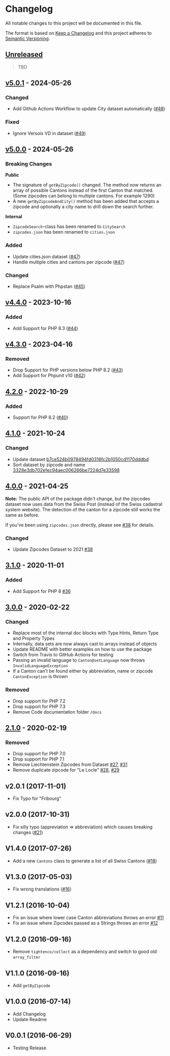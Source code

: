 # Changelog

All notable changes to this project will be documented in this file.

The format is based on [Keep a Changelog](http://keepachangelog.com/en/1.0.0/)
and this project adheres to [Semantic Versioning](http://semver.org/spec/v2.0.0.html).

## [Unreleased](https://github.com/stefanzweifel/php-swiss-cantons/compare/v5.0.1...HEAD)

> TBD

## [v5.0.1](https://github.com/stefanzweifel/php-swiss-cantons/compare/v5.0.0...v5.0.1) - 2024-05-26

### Changed

- Add Github Actions Workflow to update City dataset automatically ([#48](https://github.com/stefanzweifel/php-swiss-cantons/pull/48))

### Fixed

- Ignore Versoix VD in dataset ([#49](https://github.com/stefanzweifel/php-swiss-cantons/pull/49))

## [v5.0.0](https://github.com/stefanzweifel/php-swiss-cantons/compare/v4.4.0...v5.0.0) - 2024-05-26

### Breaking Changes

**Public**

- The signature of `getByZipcode()` changed. The method now returns an array of possible Cantons instead of the first Canton that matched. (Some zipcodes can belong to multiple cantons. For example 1290)
- A new `getByZipcodeAndCity()` method has been added that accepts a zipcode and optionally a city name to drill down the search further.

**Internal**

- `ZipcodeSearch`-class has been renamed to `CitySearch`
- `zipcodes.json` has been renamed to `cities.json`

### Added

- Update cities.json dataset ([#47](https://github.com/stefanzweifel/php-swiss-cantons/pull/47))
- Handle multiple cities and cantons per zipcode ([#47](https://github.com/stefanzweifel/php-swiss-cantons/pull/47))

### Changed

- Replace Psalm with Phpstan ([#45](https://github.com/stefanzweifel/php-swiss-cantons/pull/45))

## [v4.4.0](https://github.com/stefanzweifel/php-swiss-cantons/compare/v4.3.0...v4.4.0) - 2023-10-16

### Added

- Add Support for PHP 8.3 ([#44](https://github.com/stefanzweifel/php-swiss-cantons/pull/44))

## [v4.3.0](https://github.com/stefanzweifel/php-swiss-cantons/compare/4.2.0...v4.3.0) - 2023-04-16

### Removed

- Drop Support for PHP versions below PHP 8.2 ([#43](https://github.com/stefanzweifel/php-swiss-cantons/pull/43))
- Add Support for Phpunit v10 ([#42](https://github.com/stefanzweifel/php-swiss-cantons/pull/42))

## [4.2.0](https://github.com/stefanzweifel/php-swiss-cantons/compare/4.1.0...4.2.0) - 2022-10-29

### Added

- Support for PHP 8.2 ([#40](https://github.com/stefanzweifel/php-swiss-cantons/pull/40))

## [4.1.0](https://github.com/stefanzweifel/php-swiss-cantons/compare/4.0.0...4.1.0) - 2021-10-24

### Changed

- Update dataset [b7ce524b0978494fd0316fc2b1050cd1170dddbd](https://github.com/stefanzweifel/php-swiss-cantons/commit/b7ce524b0978494fd0316fc2b1050cd1170dddbd)
- Sort dataset by zipcode and name [3328e3db702efec94aec006266be7224d7e33598](https://github.com/stefanzweifel/php-swiss-cantons/commit/3328e3db702efec94aec006266be7224d7e33598)

## [4.0.0](https://github.com/stefanzweifel/php-swiss-cantons/compare/3.1.0...4.0.0) - 2021-04-25

**Note:** The public API of the package didn't change, but the zipcodes dataset now uses data from the Swiss Post (instead of the Swiss cadastral system website). The detection of the canton for a zipcode still works the same as before.

If you've been using `zipcodes.json` directly, please see [#38](https://github.com/stefanzweifel/php-swiss-cantons/pull/38) for details.

### Changed

- Update Zipcodes Dataset to 2021 [#38](https://github.com/stefanzweifel/php-swiss-cantons/pull/38)

## [3.1.0](https://github.com/stefanzweifel/php-swiss-cantons/compare/3.0.0...3.1.0) - 2020-11-01

### Added

- Add Support for PHP 8 [#36](https://github.com/stefanzweifel/php-swiss-cantons/pull/36)

## [3.0.0](https://github.com/stefanzweifel/php-swiss-cantons/compare/2.1.0...3.0.0) - 2020-02-22

### Changed

- Replace most of the internal doc blocks with Type Hints, Return Type and Property Types
- Internally, data sets are now always cast to arrays instead of objects
- Update README with better examples on how to use the package
- Switch from Travis to GitHub Actions for testing
- Passing an invalid language to `Canton@setLanguage`  now throws `InvalidLanguageException`
- If a Canton can't be found either by abbreviation, name or zipcode `CantonException` is thrown

### Removed

- Drop support for PHP 7.2
- Drop support for PHP 7.3
- Remove Code documentation folder `/docs`

## [2.1.0](https://github.com/stefanzweifel/php-swiss-cantons/compare/2.0.1...2.1.0) - 2020-02-19

### Removed

- Drop support for PHP 7.0
- Drop support for PHP 7.1
- Remove Liechtenstein Zipcodes from Dataset [#27](https://github.com/stefanzweifel/php-swiss-cantons/issues/27), [#31](https://github.com/stefanzweifel/php-swiss-cantons/pull/31)
- Remove duplicate zipcode for "Le Locle" [#28](https://github.com/stefanzweifel/php-swiss-cantons/issues/28), [#29](https://github.com/stefanzweifel/php-swiss-cantons/pull/29)

## v2.0.1 (2017-11-01)

- Fix Typo for "Fribourg"

## v2.0.0 (2017-10-31)

- Fix silly typo (appreviation => abbreviation) which causes breaking changes ([#21](https://github.com/stefanzweifel/php-swiss-cantons/pull/21))

## V1.4.0 (2017-07-26)

- Add a new `Cantons` class to generate a list of all Swiss Cantons ([#18](https://github.com/stefanzweifel/php-swiss-cantons/pull/18))

## V1.3.0 (2017-05-03)

- Fix wrong translations ([#16](https://github.com/stefanzweifel/php-swiss-cantons/pull/16))

## V1.2.1 (2016-10-04)

- Fix an issue where lower case Canton abbreviations throws an error [#11](https://github.com/stefanzweifel/php-swiss-cantons/issues/11)
- Fix an issue where Zipcodes passed as a Strings throws an error [#12](https://github.com/stefanzweifel/php-swiss-cantons/issues/12)

## V1.2.0 (2016-09-16)

- Remove `tightenco/collect` as a dependency and switch to good old `array_filter`

## V1.1.0 (2016-09-16)

- Add `getByZipcode`

## V1.0.0 (2016-07-14)

- Add Changelog
- Update Readme

## V0.0.1 (2016-06-29)

- Testing Release
